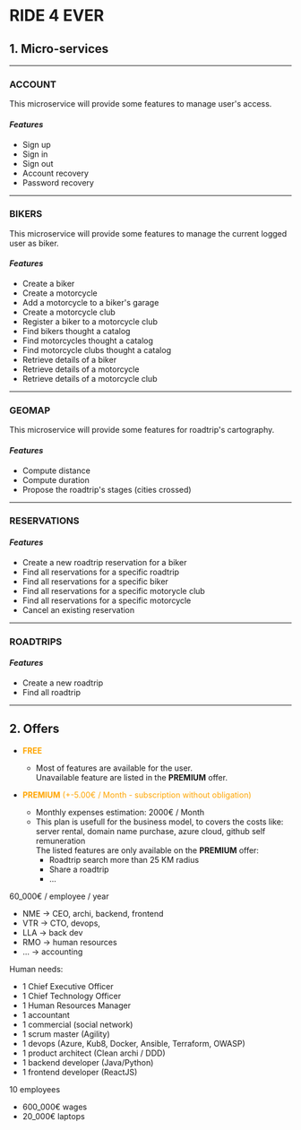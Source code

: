 # **RIDE 4 EVER**

## **1. Micro-services**

-----

### **ACCOUNT**
This microservice will provide some features to manage user's access.

#### ***Features***
  - Sign up
  - Sign in
  - Sign out
  - Account recovery
  - Password recovery

-----

### **BIKERS**
This microservice will provide some features to manage the current logged user as biker.

#### ***Features***
  - Create a biker
  - Create a motorcycle
  - Add a motorcycle to a biker's garage
  - Create a motorcycle club
  - Register a biker to a motorcycle club
  - Find bikers thought a catalog
  - Find motorcycles thought a catalog
  - Find motorcycle clubs thought a catalog
  - Retrieve details of a biker
  - Retrieve details of a motorcycle
  - Retrieve details of a motorcycle club

-----

### **GEOMAP**
This microservice will provide some features for roadtrip's cartography.

#### ***Features***
  - Compute distance
  - Compute duration
  - Propose the roadtrip's stages (cities crossed)

-----

### **RESERVATIONS**

#### ***Features***
  - Create a new roadtrip reservation for a biker
  - Find all reservations for a specific roadtrip
  - Find all reservations for a specific biker
  - Find all reservations for a specific motorycle club
  - Find all reservations for a specific motorcycle
  - Cancel an existing reservation

-----

### **ROADTRIPS**

#### ***Features***
  - Create a new roadtrip
  - Find all roadtrip

-----

## **2. Offers**

- <span style="color:orange">**FREE**</span>
  +  Most of features are available for the user. <br/>Unavailable feature are listed in the **PREMIUM** offer.

- <span style="color:orange">**PREMIUM** (+-5.00€ / Month - subscription without obligation)</span>
  + Monthly expenses estimation: 2000€ / Month
  + This plan is usefull for the business model, to covers the costs like: server rental, domain name purchase, azure cloud, github self remuneration <br/>The listed features are only available on the **PREMIUM** offer:
    -  Roadtrip search more than 25 KM radius
    -  Share a roadtrip
    -  ...


60_000€ / employee / year

- NME -> CEO, archi, backend, frontend
- VTR -> CTO, devops, 
- LLA -> back dev
- RMO -> human resources
- ... -> accounting

Human needs:
- 1 Chief Executive Officer
- 1 Chief Technology Officer
- 1 Human Resources Manager
- 1 accountant
- 1 commercial (social network)
- 1 scrum master (Agility)
- 1 devops (Azure, Kub8, Docker, Ansible, Terraform, OWASP)
- 1 product architect (Clean archi / DDD)
- 1 backend developer (Java/Python)
- 1 frontend developer (ReactJS)

10 employees

- 600_000€ wages
- 20_000€ laptops

